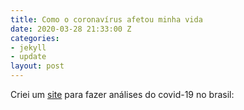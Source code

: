 ```yaml
---
title: Como o coronavírus afetou minha vida
date: 2020-03-28 21:33:00 Z
categories:
- jekyll
- update
layout: post
---
```


Criei um [site](www.remediosdemaispodcast.com.br/home/covid19) para fazer análises do covid-19 no brasil: 